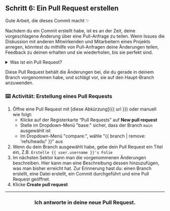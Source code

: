 ## Schritt 6: Ein Pull Request erstellen

Gute Arbeit, die dieses Commit macht :sparkles:

Nachdem du ein Commit erstellt habe, ist es an der Zeit, deine vorgeschlagene Änderung über eine Pull-Anfrage zu teilen. Wenn Issues die Diskussion mit anderen Mitwirkenden und Mitarbeitern eines Projekts anregen, könntest du mithilfe von Pull-Anfragen deine Änderungen teilen, Feedback zu deinen erhalten und sie wiederholen, bis sie perfekt sind.

<details><summary>Was ist ein Pull Request?</summary>

## Pull Requests

Denken wir noch einmal an den GitHub Flow zurück. Du hast eine Branch erstellt, eine Datei hinzugefügt und die Datei in deinen Branch committed. Jetzt ist der Zeit um zusammenzuarbeiten. Diese Zusammenarbeit erfolgt in einer Pull Request. Sehe diese Video für mehr Information:

:tv: [Video: (En) Introduction to pull requests](https://youtu.be/kJr-PIfLDl4)
<hr>
</details>

Diese Pull Request behält die Änderungen bei, die du gerade in deinem Branch vorgenommen habe, und schlägt vor, sie auf den Haupt-Branch anzuwenden.

### :keyboard: Activität: Erstellung eines Pull Requests

1. Öffne eine Pull Request mit [diese Abkürzung]({{ url }}) oder manuell wie folgt:
    - Klicke auf der Registerkarte “Pull Requests” auf **New pull request**
    - Stelle im Dropdown-Menü "base:" sicher, dass der Branch `main` ausgewählt ist
    - Im Dropdown-Menü "compare:", wähle "{{ branch | remove: 'refs/heads/' }}" aus
1. Wenn du dein Branch ausgewählt habe, gebe dein Pull Request ein Titel ein, Z.B. `Erstelle {{ user.username }}'s Folie`
1. Im nächsten Sektor kann man die vorgenommenen Änderungen beschreiben. Hier kann man eine Beschreibung dessen hinzuzufügen, was man bisher erreicht hat. Zur Erinnerung hast du: einen Branch erstellt, eine Datei erstellt, ein Commit durchgeführt und eine Pull Request geöffnet.
1. Klicke **Create pull request**

<hr>
<h3 align="center">Ich antworte in deine neue Pull Request.</h3>

